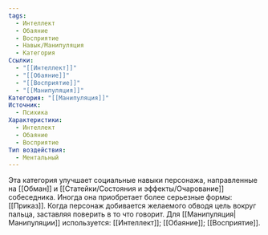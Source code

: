 ```yaml
---
tags:
  - Интеллект
  - Обаяние
  - Восприятие
  - Навык/Манипуляция
  - Категория
Ссылки:
  - "[[Интеллект]]"
  - "[[Обаяние]]"
  - "[[Восприятие]]"
  - "[[Манипуляция]]"
Категория: "[[Манипуляция]]"
Источник:
  - Психика
Характеристики:
  - Интеллект
  - Обаяние
  - Восприятие
Тип воздействия:
  - Ментальный
---
```

Эта категория улучшает социальные навыки персонажа, направленные на [[Обман]] и [[Статейки/Состояния и эффекты/Очарование]] собеседника. Иногда она приобретает более серьезные формы: [[Приказ]]. Когда персонаж добивается желаемого обводя цель вокруг пальца, заставляя поверить в то что говорит. Для [[Манипуляция|Манипуляции]] используется: [[Интеллект]]; [[Обаяние]]; [[Восприятие]]. 